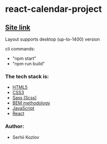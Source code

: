 # react-calendar-project
## [Site link](https://elegant-semolina-6bf3cc.netlify.app/)

Layout supports desktop (up-to-1400) version

 cli commands:
- "npm start" 
- "npm run build"

### The tech stack is:

- [HTML5](https://en.wikipedia.org/wiki/HTML5)
- [CSS3](https://en.wikipedia.org/wiki/Cascading_Style_Sheets)
- [Sass (Scss)](https://sass-lang.com/)
- [BEM methodology](https://en.bem.info/methodology/)
- [JavaScript](https://developer.mozilla.org/en-US/docs/Web/JavaScript)
- [React](https://react.dev/)

### Author: 

- Serhii Kozlov
